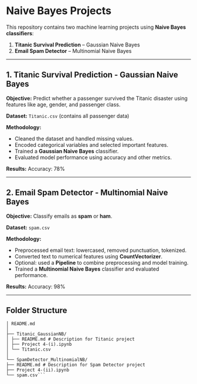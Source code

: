 # Naive Bayes Projects

This repository contains two machine learning projects using **Naive Bayes classifiers**:

1. **Titanic Survival Prediction** – Gaussian Naive Bayes  
2. **Email Spam Detector** – Multinomial Naive Bayes

---

## 1. Titanic Survival Prediction - Gaussian Naive Bayes

**Objective:** Predict whether a passenger survived the Titanic disaster using features like age, gender, and passenger class.

**Dataset:** `Titanic.csv` (contains all passenger data)

**Methodology:**  
- Cleaned the dataset and handled missing values.  
- Encoded categorical variables and selected important features.  
- Trained a **Gaussian Naive Bayes** classifier.  
- Evaluated model performance using accuracy and other metrics.

**Results:** Accuracy: 78% 

---

## 2. Email Spam Detector - Multinomial Naive Bayes

**Objective:** Classify emails as **spam** or **ham**.

**Dataset:** `spam.csv`

**Methodology:**  
- Preprocessed email text: lowercased, removed punctuation, tokenized.  
- Converted text to numerical features using **CountVectorizer**.  
- Optional: used a **Pipeline** to combine preprocessing and model training.  
- Trained a **Multinomial Naive Bayes** classifier and evaluated performance.

**Results:** Accuracy: 98% 

---

## Folder Structure
```Naive-Bayes-Project/
│ README.md
│
├── Titanic_GaussianNB/
│ ├── README.md # Description for Titanic project
│ ├── Project 4-(i).ipynb
│ └── Titanic.csv
│
└── SpamDetector_MultinomialNB/
├── README.md # Description for Spam Detector project
├── Project 4-(ii).ipynb
└── spam.csv```

